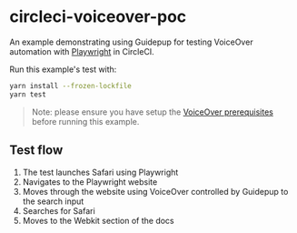 # circleci-voiceover-poc

An example demonstrating using Guidepup for testing VoiceOver automation with [Playwright](https://playwright.dev/) in CircleCI.

Run this example's test with:

```bash
yarn install --frozen-lockfile
yarn test
```

> Note: please ensure you have setup the [VoiceOver prerequisites](https://github.com/guidepup/guidepup/blob/main/guides/voiceover-prerequisites/README.md) before running this example.

## Test flow

1. The test launches Safari using Playwright
2. Navigates to the Playwright website
3. Moves through the website using VoiceOver controlled by Guidepup to the search input
4. Searches for Safari
5. Moves to the Webkit section of the docs
